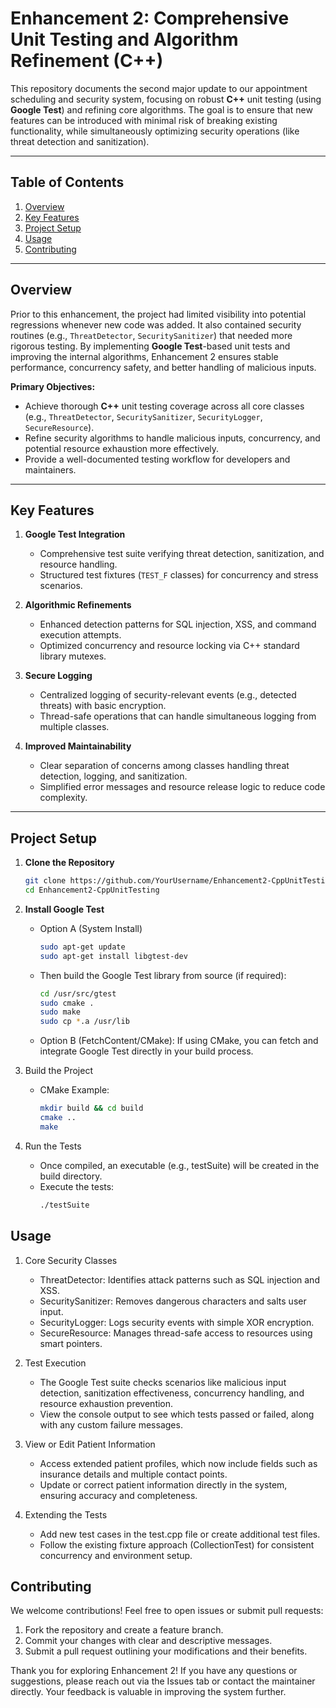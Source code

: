 # Enhancement 2: Comprehensive Unit Testing and Algorithm Refinement (C++)

This repository documents the second major update to our appointment scheduling and security system, focusing on robust **C++** unit testing (using **Google Test**) and refining core algorithms. The goal is to ensure that new features can be introduced with minimal risk of breaking existing functionality, while simultaneously optimizing security operations (like threat detection and sanitization).

---

## Table of Contents

1. [Overview](#overview)  
2. [Key Features](#key-features)  
3. [Project Setup](#project-setup)  
4. [Usage](#usage)  
5. [Contributing](#contributing)  

---

## Overview

Prior to this enhancement, the project had limited visibility into potential regressions whenever new code was added. It also contained security routines (e.g., `ThreatDetector`, `SecuritySanitizer`) that needed more rigorous testing. By implementing **Google Test**-based unit tests and improving the internal algorithms, Enhancement 2 ensures stable performance, concurrency safety, and better handling of malicious inputs.

**Primary Objectives:**

- Achieve thorough **C++** unit testing coverage across all core classes (e.g., `ThreatDetector`, `SecuritySanitizer`, `SecurityLogger`, `SecureResource`).
- Refine security algorithms to handle malicious inputs, concurrency, and potential resource exhaustion more effectively.
- Provide a well-documented testing workflow for developers and maintainers.

---

## Key Features

1. **Google Test Integration**  
   - Comprehensive test suite verifying threat detection, sanitization, and resource handling.  
   - Structured test fixtures (`TEST_F` classes) for concurrency and stress scenarios.

2. **Algorithmic Refinements**  
   - Enhanced detection patterns for SQL injection, XSS, and command execution attempts.  
   - Optimized concurrency and resource locking via C++ standard library mutexes.

3. **Secure Logging**  
   - Centralized logging of security-relevant events (e.g., detected threats) with basic encryption.  
   - Thread-safe operations that can handle simultaneous logging from multiple classes.

4. **Improved Maintainability**  
   - Clear separation of concerns among classes handling threat detection, logging, and sanitization.  
   - Simplified error messages and resource release logic to reduce code complexity.

---

## Project Setup

1. **Clone the Repository**  
   ```bash
   git clone https://github.com/YourUsername/Enhancement2-CppUnitTesting.git
   cd Enhancement2-CppUnitTesting
   ```
   
2. **Install Google Test**
   - Option A (System Install)
      ```bash
      sudo apt-get update
      sudo apt-get install libgtest-dev
      ```
    - Then build the Google Test library from source (if required):
      ```bash
      cd /usr/src/gtest
      sudo cmake .
      sudo make
      sudo cp *.a /usr/lib
      ```
   - Option B (FetchContent/CMake):
   If using CMake, you can fetch and integrate Google Test directly in your build process.
   
3. Build the Project
   - CMake Example:
      ```bash
      mkdir build && cd build
      cmake ..
      make
      ```

4. Run the Tests
   - Once compiled, an executable (e.g., testSuite) will be created in the build directory.
   - Execute the tests:
      ```bash
      ./testSuite
      ```

## Usage

1. Core Security Classes
   - ThreatDetector: Identifies attack patterns such as SQL injection and XSS.
   - SecuritySanitizer: Removes dangerous characters and salts user input.
   - SecurityLogger: Logs security events with simple XOR encryption.
   - SecureResource<T>: Manages thread-safe access to resources using smart pointers.

2. Test Execution
   - The Google Test suite checks scenarios like malicious input detection, sanitization effectiveness, concurrency handling, and resource exhaustion prevention.
   - View the console output to see which tests passed or failed, along with any custom failure messages.

3. View or Edit Patient Information
   - Access extended patient profiles, which now include fields such as insurance details and multiple contact points.
   - Update or correct patient information directly in the system, ensuring accuracy and completeness.

4. Extending the Tests
   - Add new test cases in the test.cpp file or create additional test files.
   - Follow the existing fixture approach (CollectionTest) for consistent concurrency and environment setup.
  

## Contributing

We welcome contributions! Feel free to open issues or submit pull requests:

   1. Fork the repository and create a feature branch.
   2. Commit your changes with clear and descriptive messages.
   3. Submit a pull request outlining your modifications and their benefits.

Thank you for exploring Enhancement 2!
If you have any questions or suggestions, please reach out via the Issues tab or contact the maintainer directly. Your feedback is valuable in improving the system further.
